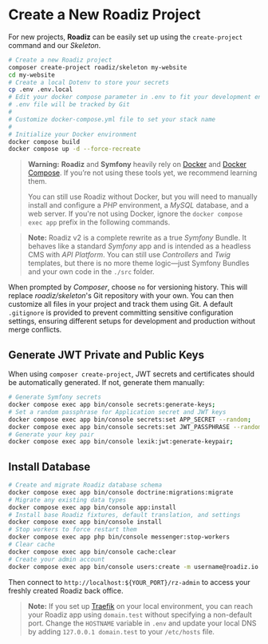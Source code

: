 # Create a New Roadiz Project

For new projects, **Roadiz** can be easily set up using the `create-project` command and our *Skeleton*.

```bash
# Create a new Roadiz project
composer create-project roadiz/skeleton my-website
cd my-website
# Create a local Dotenv to store your secrets
cp .env .env.local
# Edit your docker compose parameter in .env to fit your development environment (OS, UID).
# .env file will be tracked by Git
#
# Customize docker-compose.yml file to set your stack name
#
# Initialize your Docker environment
docker compose build
docker compose up -d --force-recreate
```

> **Warning:**
> **Roadiz** and **Symfony** heavily rely on [Docker](https://docs.docker.com/get-started/) and [Docker Compose](https://docs.docker.com/compose/). If you’re not using these tools yet, we recommend learning them.
>
> You can still use Roadiz without Docker, but you will need to manually install and configure a *PHP* environment, a *MySQL* database, and a web server. If you're not using Docker, ignore the `docker compose exec app` prefix in the following commands.

> **Note:**
> Roadiz v2 is a complete rewrite as a true *Symfony* Bundle. It behaves like a standard *Symfony* app and is intended as a headless CMS with *API Platform*. You can still use *Controllers* and *Twig* templates, but there is no more theme logic—just Symfony Bundles and your own code in the `./src` folder.

When prompted by *Composer*, choose `no` for versioning history. This will replace *roadiz/skeleton*'s Git repository with your own. You can then customize all files in your project and track them using Git. A default `.gitignore` is provided to prevent committing sensitive configuration settings, ensuring different setups for development and production without merge conflicts.

## Generate JWT Private and Public Keys

When using `composer create-project`, JWT secrets and certificates should be automatically generated. If not, generate them manually:

```bash
# Generate Symfony secrets
docker compose exec app bin/console secrets:generate-keys;
# Set a random passphrase for Application secret and JWT keys
docker compose exec app bin/console secrets:set APP_SECRET --random;
docker compose exec app bin/console secrets:set JWT_PASSPHRASE --random;
# Generate your key pair
docker compose exec app bin/console lexik:jwt:generate-keypair;
```

## Install Database

```bash
# Create and migrate Roadiz database schema
docker compose exec app bin/console doctrine:migrations:migrate
# Migrate any existing data types
docker compose exec app bin/console app:install
# Install base Roadiz fixtures, default translation, and settings
docker compose exec app bin/console install
# Stop workers to force restart them
docker compose exec app php bin/console messenger:stop-workers
# Clear cache
docker compose exec app bin/console cache:clear
# Create your admin account
docker compose exec app bin/console users:create -m username@roadiz.io -b -s username
```

Then connect to `http://localhost:${YOUR_PORT}/rz-admin` to access your freshly created Roadiz back office.

> **Note:**
> If you set up [Traefik](https://doc.traefik.io/traefik/) on your local environment, you can reach your Roadiz app using `domain.test` without specifying a non-default port. Change the `HOSTNAME` variable in `.env` and update your local DNS by adding `127.0.0.1 domain.test` to your `/etc/hosts` file.

